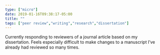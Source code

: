 ```yaml
---
type: ["micro"]
date: 2019-01-16T09:38:17-05:00
title: ""
tags: ["peer review","writing","research","dissertation"]
---
```

Currently responding to reviewers of a journal article based on my dissertation. Feels especially difficult to make changes to a manuscript I’ve already had reviewed so many times.
